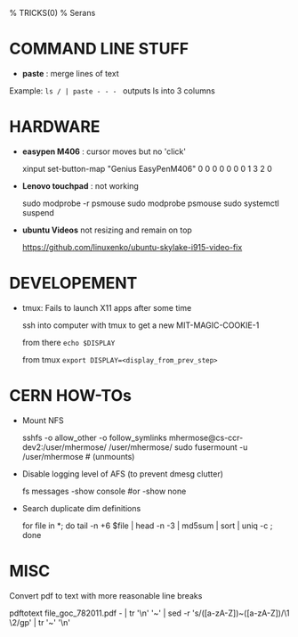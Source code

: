 % TRICKS(0)
% Serans

# COMMAND LINE STUFF

- **paste** : merge lines of text

Example: `ls / | paste - - - ` outputs ls into 3 columns

# HARDWARE

- **easypen  M406** : cursor moves but no 'click'

    xinput set-button-map "Genius EasyPenM406" 0 0 0 0 0 0 0 1 3 2 0

- **Lenovo touchpad** : not working

    sudo modprobe -r psmouse
    sudo modprobe psmouse
    sudo systemctl suspend

- **ubuntu Videos** not resizing and remain on top

    https://github.com/linuxenko/ubuntu-skylake-i915-video-fix


# DEVELOPEMENT



* tmux: Fails to launch X11 apps after some time

    ssh into computer with tmux to get a new MIT-MAGIC-COOKIE-1
    
    from there `echo $DISPLAY`
    
    from tmux `export DISPLAY=<display_from_prev_step>`

# CERN HOW-TOs

* Mount NFS

    sshfs -o allow_other -o follow_symlinks mhermose@cs-ccr-dev2:/user/mhermose/ /user/mhermose/
    sudo fusermount -u /user/mhermose # (unmounts)

* Disable logging level of AFS (to prevent dmesg clutter)

    fs messages -show console #or -show none

* Search duplicate dim definitions

    for file in *; do tail -n +6 $file | head -n -3 | md5sum | sort | uniq -c  ; done

# MISC

  Convert pdf to text with more reasonable line breaks
  
  pdftotext file_goc_782011.pdf - |  tr '\n' '~' | sed -r 's/([a-zA-Z])\~([a-zA-Z])/\1 \2/gp' | tr '~' '\n'
   	    
